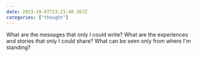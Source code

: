 ```yaml
---
date: 2023-10-07T23:21:48.367Z
categories: ["thought"]
---
```

What are the messages that only I could write? What are the experiences and stories that only I could share? What can be seen only from where I'm standing?
